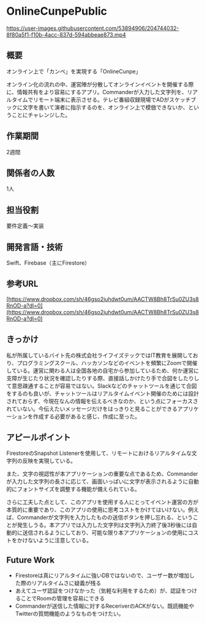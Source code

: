 # OnlineCunpePublic



https://user-images.githubusercontent.com/53894906/204744032-8f80a5f1-f10b-4acc-837d-594abbeae873.mp4



## 概要

オンライン上で「カンペ」を実現する「OnlineCunpe」

オンライン化の流れの中、運営陣が分散してオンラインイベントを開催する際に、情報共有をより容易にするアプリ。Commanderが入力した文字列を、リアルタイムでリモート端末に表示させる。テレビ番組収録現場でADがスケッチブックに文字を書いて演者に指示するのを、オンライン上で模倣できないか、ということにチャレンジした。

## 作業期間

2週間

## 関係者の人数

1人

## 担当役割

要件定義〜実装

## 開発言語・技術

Swift、Firebase（主にFirestore）

## 参考URL

[https://www.dropbox.com/sh/46gso2juhdwt0um/AACTW8Bh8TrSu0ZU3s8RnOD-a?dl=0](https://www.dropbox.com/sh/46gso2juhdwt0um/AACTW8Bh8TrSu0ZU3s8RnOD-a?dl=0)

## きっかけ

私が所属しているバイト先の株式会社ライフイズテックではIT教育を展開しており、プログラミングスクール、ハッカソンなどのイベントを頻繁にZoomで開催している。運営に関わる人は全国各地の自宅から参加しているため、何か運営に支障が生じたり状況を確認したりする際、直接話しかけたり手で合図をしたりして意思疎通することが容易ではない。Slackなどのチャットツールを通じて合図をするのも良いが、チャットツールはリアルタイムイベント開催のためには設計されておらず、今現在なんの情報を伝えるべきなのか、という点にフォーカスされていない。今伝えたいメッセージだけをはっきりと見ることができるアプリケーションを作成する必要があると感じ、作成に至った。

## アピールポイント

FirestoreのSnapshot Listenerを使用して、リモートにおけるリアルタイムな文字列の反映を実現している。

また、文字の視認性が本アプリケーションの重要な点であるため、Commanderが入力した文字列の長さに応じて、画面いっぱいに文字が表示されるように自動的にフォントサイズを調整する機能が備えられている。

さらに工夫した点として、このアプリを使用する人にとってイベント運営の方が本質的に重要であり、このアプリの使用に思考コストをかけてはいけない。例えば、Commanderが文字列を入力したものの送信ボタンを押し忘れる、ということが発生しうる。本アプリでは入力した文字列は文字列入力終了後3秒後には自動的に送信されるようにしており、可能な限り本アプリケーションの使用にコストをかけないように注意している。

## Future Work
- Firestoreは真にリアルタイムに強いDBではないので、ユーザー数が増加した際のリアルタイムさに疑義が残る
- あえてユーザ認証をつけなかった（気軽な利用をするため）が、認証をつけることでRoomの管理を容易にできる
- Commanderが送信した情報に対するReceriverのACKがない。既読機能やTwitterの質問機能のようなものをつけたい。
